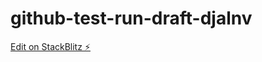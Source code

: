 # github-test-run-draft-djalnv

[Edit on StackBlitz ⚡️](https://stackblitz.com/edit/github-test-run-draft-djalnv)